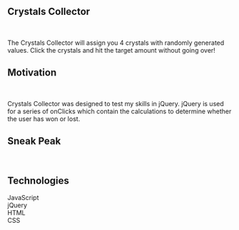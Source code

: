 <h2>Crystals Collector</h2><br>
<p>The Crystals Collector will assign you 4 crystals with randomly generated values. Click the crystals and hit the target amount without going over!</p>

<h2>Motivation</h2><br>
<p>Crystals Collector was designed to test my skills in jQuery. jQuery is used for a series of onClicks which contain the calculations to determine whether the user has won or lost.</p>
  
<h2>Sneak Peak</h2><br>


<h2>Technologies</h2>
JavaScript <br>
jQuery <br>
HTML <br>
CSS <br>
